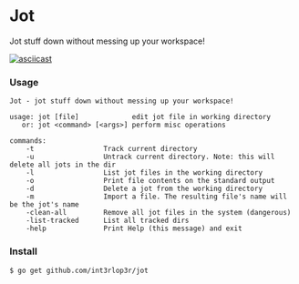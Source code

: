 # Jot
Jot stuff down without messing up your workspace!

[![asciicast](https://asciinema.org/a/bqlsbmokx5zdc0ti4y901krde.png)](https://asciinema.org/a/bqlsbmokx5zdc0ti4y901krde)

### Usage

    Jot - jot stuff down without messing up your workspace!
    
    usage: jot [file]             edit jot file in working directory
       or: jot <command> [<args>] perform misc operations
    
    commands:
        -t                 Track current directory
        -u                 Untrack current directory. Note: this will delete all jots in the dir
        -l                 List jot files in the working directory
        -o                 Print file contents on the standard output
        -d                 Delete a jot from the working directory
        -m                 Import a file. The resulting file's name will be the jot's name
        -clean-all         Remove all jot files in the system (dangerous)
        -list-tracked      List all tracked dirs
        -help              Print Help (this message) and exit

### Install

    $ go get github.com/int3rlop3r/jot

